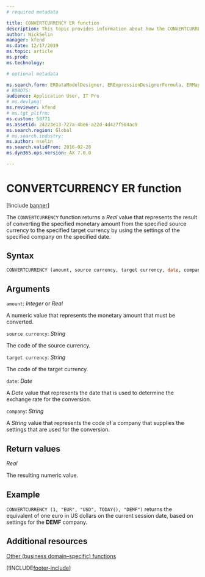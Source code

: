 ```yaml
---
# required metadata

title: CONVERTCURRENCY ER function
description: This topic provides information about how the CONVERTCURRENCY Electronic reporting (ER) function is used.
author: NickSelin
manager: kfend
ms.date: 12/17/2019
ms.topic: article
ms.prod: 
ms.technology: 

# optional metadata

ms.search.form: ERDataModelDesigner, ERExpressionDesignerFormula, ERMappedFormatDesigner, ERModelMappingDesigner
# ROBOTS: 
audience: Application User, IT Pro
# ms.devlang: 
ms.reviewer: kfend
# ms.tgt_pltfrm: 
ms.custom: 58771
ms.assetid: 24223e13-727a-4be6-a22d-4d427f504ac9
ms.search.region: Global
# ms.search.industry: 
ms.author: nselin
ms.search.validFrom: 2016-02-28
ms.dyn365.ops.version: AX 7.0.0

---
```


# CONVERTCURRENCY ER function

[!include [banner](../includes/banner.md)]

The `CONVERTCURRENCY` function returns a *Real* value that represents the result of converting the specified monetary amount from the specified source currency to the specified target currency by using the settings of the specified company on the specified date.

## Syntax

```vb
CONVERTCURRENCY (amount, source currency, target currency, date, company)
```

## Arguments

`amount`: *Integer* or *Real*

A numeric value that represents the monetary amount that must be converted.

`source currency`: *String*

The code of the source currency.

`target currency`: *String*

The code of the target currency.

`date`: *Date*

A *Date* value that represents the date that is used to determine the exchange rate for the conversion.

`company`: *String*

A *String* value that represents the code of a company that supplies the settings that are used for the conversion.

## Return values

*Real*

The resulting numeric value.

## Example

`CONVERTCURRENCY (1, "EUR", "USD", TODAY(), "DEMF")` returns the equivalent of one euro in US dollars on the current session date, based on settings for the **DEMF** company.

## Additional resources

[Other (business domain–specific) functions](er-functions-category-other.md)


[!INCLUDE[footer-include](../../../includes/footer-banner.md)]